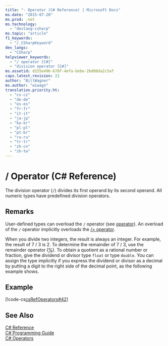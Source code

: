 ```yaml
---
title: "- Operator (C# Reference) | Microsoft Docs"
ms.date: "2015-07-20"
ms.prod: .net
ms.technology: 
  - "devlang-csharp"
ms.topic: "article"
f1_keywords: 
  - "/_CSharpKeyword"
dev_langs: 
  - "CSharp"
helpviewer_keywords: 
  - "/ operator [C#]"
  - "division operator [C#]"
ms.assetid: d155e496-678f-4efa-bebe-2bd08da2c5af
caps.latest.revision: 21
author: "BillWagner"
ms.author: "wiwagn"
translation.priority.ht: 
  - "cs-cz"
  - "de-de"
  - "es-es"
  - "fr-fr"
  - "it-it"
  - "ja-jp"
  - "ko-kr"
  - "pl-pl"
  - "pt-br"
  - "ru-ru"
  - "tr-tr"
  - "zh-cn"
  - "zh-tw"
---
```

# / Operator (C# Reference)
The division operator (`/`) divides its first operand by its second operand. All numeric types have predefined division operators.  
  
## Remarks  
 User-defined types can overload the `/` operator (see [operator](../../../csharp/language-reference/keywords/operator.md)). An overload of the `/` operator implicitly overloads the [/= operator](../../../csharp/language-reference/operators/subtraction-assignment-operator.md).  
  
 When you divide two integers, the result is always an integer. For example, the result of 7 / 3 is 2. To determine the remainder of 7 / 3, use the remainder operator ([%](../../../csharp/language-reference/operators/modulus-operator.md)). To obtain a quotient as a rational number or fraction, give the dividend or divisor type `float` or type `double`. You can assign the type implicitly if you express the dividend or divisor as a decimal by putting a digit to the right side of the decimal point, as the following example shows.  
  
## Example  
 [!code-cs[csRefOperators#42](../../../csharp/language-reference/operators/codesnippet/CSharp/division-operator_1.cs)]  
  
## See Also  
 [C# Reference](../../../csharp/language-reference/index.md)   
 [C# Programming Guide](../../../csharp/programming-guide/index.md)   
 [C# Operators](../../../csharp/language-reference/operators/index.md)